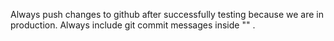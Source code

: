 Always push changes to github after successfully testing because we are in production.
Always include git commit messages inside "" .

